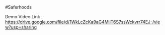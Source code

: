 #Saferhoods
 
Demo Video Link : https://drive.google.com/file/d/1WkLcZcKa9aG4MilT6S7ssWckvrr74EJ-/view?usp=sharing